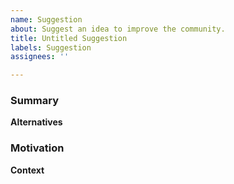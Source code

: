 ```yaml
---
name: Suggestion
about: Suggest an idea to improve the community.
title: Untitled Suggestion
labels: Suggestion
assignees: ''

---
```


<!--
Don't forget to create a title!
-->
### Summary

<!-- Provide a brief rundown of the idea to be implemented. -->
**Alternatives**

<!-- Briefly describe any alternatives considered. -->
### Motivation

<!-- What brought you to make an issue? What is the goal? -->
**Context**

<!-- Add any additional context, screenshots, or videos. -->
